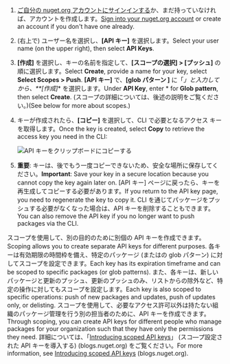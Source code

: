 1. <span data-ttu-id="d5cd8-101">[ご自分の nuget.org アカウントにサインインする](https://www.nuget.org/users/account/LogOn?returnUrl=%2F)か、まだ持っていなければ、アカウントを作成します。</span><span class="sxs-lookup"><span data-stu-id="d5cd8-101">[Sign into your nuget.org account](https://www.nuget.org/users/account/LogOn?returnUrl=%2F) or create an account if you don't have one already.</span></span>

1. <span data-ttu-id="d5cd8-102">(右上で) ユーザー名を選択し、**[API キー]** を選択します。</span><span class="sxs-lookup"><span data-stu-id="d5cd8-102">Select your user name (on the upper right), then select **API Keys**.</span></span>

1. <span data-ttu-id="d5cd8-103">**[作成]** を選択し、キーの名前を指定して、**[スコープの選択] > [プッシュ]** の順に選択します。</span><span class="sxs-lookup"><span data-stu-id="d5cd8-103">Select **Create**, provide a name for your key, select **Select Scopes > Push**.</span></span> <span data-ttu-id="d5cd8-104">**[API キー]** で、**[glob パターン ]** に「*」と入力してから、\*\*[作成]*\* を選択します。</span><span class="sxs-lookup"><span data-stu-id="d5cd8-104">Under **API Key**, enter \* for **Glob pattern**, then select **Create**.</span></span> <span data-ttu-id="d5cd8-105">(スコープの詳細については、後述の説明をご覧ください。)</span><span class="sxs-lookup"><span data-stu-id="d5cd8-105">(See below for more about scopes.)</span></span>

1. <span data-ttu-id="d5cd8-106">キーが作成されたら、**[コピー]** を選択して、CLI で必要となるアクセス キーを取得します。</span><span class="sxs-lookup"><span data-stu-id="d5cd8-106">Once the key is created, select **Copy** to retrieve the access key you need in the CLI:</span></span>

    ![API キーをクリップボードにコピーする](../media/QS_Create-02-APIKey.png)

1. <span data-ttu-id="d5cd8-108">**重要**: キーは、後でもう一度コピーできないため、安全な場所に保存してください。</span><span class="sxs-lookup"><span data-stu-id="d5cd8-108">**Important**: Save your key in a secure location because you cannot copy the key again later on.</span></span> <span data-ttu-id="d5cd8-109">[API キー] ページに戻ったら、キーを再生成してコピーする必要があります。</span><span class="sxs-lookup"><span data-stu-id="d5cd8-109">If you return to the API key page, you need to regenerate the key to copy it.</span></span> <span data-ttu-id="d5cd8-110">CLI を通じてパッケージをプッシュする必要がなくなった場合は、API キーを削除することもできます。</span><span class="sxs-lookup"><span data-stu-id="d5cd8-110">You can also remove the API key if you no longer want to push packages via the CLI.</span></span>

<span data-ttu-id="d5cd8-111">スコープを使用して、別の目的のために別個の API キーを作成できます。</span><span class="sxs-lookup"><span data-stu-id="d5cd8-111">Scoping allows you to create separate API keys for different purposes.</span></span> <span data-ttu-id="d5cd8-112">各キーは有効期限の時間枠を備え、特定のパッケージ (またはの glob パターン) に対してスコープを設定できます。</span><span class="sxs-lookup"><span data-stu-id="d5cd8-112">Each key has its expiration timeframe and can be scoped to specific packages (or glob patterns).</span></span> <span data-ttu-id="d5cd8-113">また、各キーは、新しいパッケージと更新のプッシュ、更新のプッシュのみ、リストからの除外など、特定の操作に対してもスコープを設定します。</span><span class="sxs-lookup"><span data-stu-id="d5cd8-113">Each key is also scoped to specific operations: push of new packages and updates, push of updates only, or delisting.</span></span> <span data-ttu-id="d5cd8-114">スコープを使用して、必要なアクセス許可以外は持たない組織のパッケージ管理を行う別の担当者のために、API キーを作成できます。</span><span class="sxs-lookup"><span data-stu-id="d5cd8-114">Through scoping, you can create API keys for different people who manage packages for your organization such that they have only the permissions they need.</span></span> <span data-ttu-id="d5cd8-115">詳細については、「[Introducing scoped API keys](https://blog.nuget.org/20170202/introducing-scoped-api-keys.html)」 (スコ―プ設定された API キーを導入する) (blogs.nuget.org) をご覧ください。</span><span class="sxs-lookup"><span data-stu-id="d5cd8-115">For more information, see [Introducing scoped API keys](https://blog.nuget.org/20170202/introducing-scoped-api-keys.html) (blogs.nuget.org).</span></span>